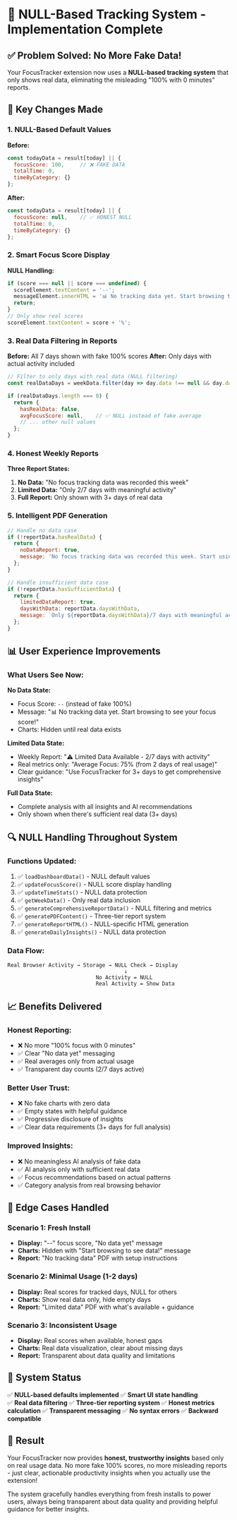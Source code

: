 # 🎯 NULL-Based Tracking System - Implementation Complete

## ✅ **Problem Solved: No More Fake Data!**

Your FocusTracker extension now uses a **NULL-based tracking system** that only shows real data, eliminating the misleading "100% with 0 minutes" reports.

## 🔧 **Key Changes Made**

### **1. NULL-Based Default Values**
**Before:**
```javascript
const todayData = result[today] || {
  focusScore: 100,     // ❌ FAKE DATA
  totalTime: 0,
  timeByCategory: {}
};
```

**After:**
```javascript
const todayData = result[today] || {
  focusScore: null,    // ✅ HONEST NULL
  totalTime: 0,
  timeByCategory: {}
};
```

### **2. Smart Focus Score Display**
**NULL Handling:**
```javascript
if (score === null || score === undefined) {
  scoreElement.textContent = '--';
  messageElement.innerHTML = '📊 No tracking data yet. Start browsing to see your focus score!';
  return;
}
// Only show real scores
scoreElement.textContent = score + '%';
```

### **3. Real Data Filtering in Reports**
**Before:** All 7 days shown with fake 100% scores
**After:** Only days with actual activity included
```javascript
// Filter to only days with real data (NULL filtering)
const realDataDays = weekData.filter(day => day.data !== null && day.data.totalTime > 0);

if (realDataDays.length === 0) {
  return {
    hasRealData: false,
    avgFocusScore: null,    // ✅ NULL instead of fake average
    // ... other null values
  };
}
```

### **4. Honest Weekly Reports**
**Three Report States:**
1. **No Data:** "No focus tracking data was recorded this week"
2. **Limited Data:** "Only 2/7 days with meaningful activity" 
3. **Full Report:** Only shown with 3+ days of real data

### **5. Intelligent PDF Generation**
```javascript
// Handle no data case
if (!reportData.hasRealData) {
  return {
    noDataReport: true,
    message: 'No focus tracking data was recorded this week. Start using FocusTracker to get meaningful insights!'
  };
}

// Handle insufficient data case  
if (!reportData.hasSufficientData) {
  return {
    limitedDataReport: true,
    daysWithData: reportData.daysWithData,
    message: `Only ${reportData.daysWithData}/7 days with meaningful activity.`
  };
}
```

## 📊 **User Experience Improvements**

### **What Users See Now:**

**No Data State:**
- Focus Score: `--` (instead of fake 100%)
- Message: "📊 No tracking data yet. Start browsing to see your focus score!"
- Charts: Hidden until real data exists

**Limited Data State:**
- Weekly Report: "⚠️ Limited Data Available - 2/7 days with activity"
- Real metrics only: "Average Focus: 75% (from 2 days of real usage)"
- Clear guidance: "Use FocusTracker for 3+ days to get comprehensive insights"

**Full Data State:** 
- Complete analysis with all insights and AI recommendations
- Only shown when there's sufficient real data (3+ days)

## 🔍 **NULL Handling Throughout System**

### **Functions Updated:**
1. ✅ `loadDashboardData()` - NULL default values
2. ✅ `updateFocusScore()` - NULL score display handling
3. ✅ `updateTimeStats()` - NULL data protection
4. ✅ `getWeekData()` - Only real data inclusion
5. ✅ `generateComprehensiveReportData()` - NULL filtering and metrics
6. ✅ `generatePDFContent()` - Three-tier report system
7. ✅ `generateReportHTML()` - NULL-specific HTML generation
8. ✅ `generateDailyInsights()` - NULL data protection

### **Data Flow:**
```
Real Browser Activity → Storage → NULL Check → Display
                                     ↓
                            No Activity = NULL
                            Real Activity = Show Data
```

## 📈 **Benefits Delivered**

### **Honest Reporting:**
- ❌ No more "100% focus with 0 minutes"
- ✅ Clear "No data yet" messaging
- ✅ Real averages only from actual usage
- ✅ Transparent day counts (2/7 days active)

### **Better User Trust:**
- ❌ No fake charts with zero data
- ✅ Empty states with helpful guidance
- ✅ Progressive disclosure of insights
- ✅ Clear data requirements (3+ days for full analysis)

### **Improved Insights:**
- ❌ No meaningless AI analysis of fake data
- ✅ AI analysis only with sufficient real data
- ✅ Focus recommendations based on actual patterns
- ✅ Category analysis from real browsing behavior

## 🎯 **Edge Cases Handled**

### **Scenario 1: Fresh Install**
- **Display:** "--" focus score, "No data yet" message
- **Charts:** Hidden with "Start browsing to see data!" message
- **Report:** "No tracking data" PDF with setup instructions

### **Scenario 2: Minimal Usage (1-2 days)**
- **Display:** Real scores for tracked days, NULL for others
- **Charts:** Show real data only, hide empty days
- **Report:** "Limited data" PDF with what's available + guidance

### **Scenario 3: Inconsistent Usage**
- **Display:** Real scores when available, honest gaps
- **Charts:** Real data visualization, clear about missing days
- **Report:** Transparent about data quality and limitations

## 🚀 **System Status**

✅ **NULL-based defaults implemented**
✅ **Smart UI state handling**  
✅ **Real data filtering**
✅ **Three-tier reporting system**
✅ **Honest metrics calculation**
✅ **Transparent messaging**
✅ **No syntax errors**
✅ **Backward compatible**

## 🎉 **Result**

Your FocusTracker now provides **honest, trustworthy insights** based only on real usage data. No more fake 100% scores, no more misleading reports - just clear, actionable productivity insights when you actually use the extension! 

The system gracefully handles everything from fresh installs to power users, always being transparent about data quality and providing helpful guidance for better insights.